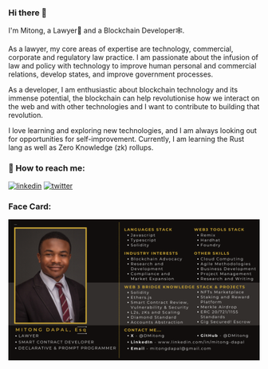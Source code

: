### Hi there 👋

I'm Mitong, a Lawyer💼 and a Blockchain Developer🕸️.

As a lawyer, my core areas of expertise are technology, commercial, corporate and regulatory law practice. I am passionate about the infusion of law and policy with technology to improve human personal and commercial relations, develop states, and improve government processes.

As a developer, I am enthusiastic about blockchain technology and its immense potential, the blockchain can help revolutionise how we interact on the web and with other technologies and I want to contribute to building that revolution.

I love learning and exploring new technologies, and I am always looking out for opportunities for self-improvement. Currently, I am learning the Rust lang as well as Zero Knowledge (zk) rollups.

### 🔗 How to reach me:

[![linkedin](https://img.shields.io/badge/linkedin-0A66C2?style=for-the-badge&logo=linkedin&logoColor=white)](https://www.linkedin.com/in/mitong-dapal/)
[![twitter](https://img.shields.io/badge/twitter-1DA1F2?style=for-the-badge&logo=twitter&logoColor=white)](https://twitter.com/DMitong)

### Face Card:

<img src="./images/FaceCard.png/" alt="About Me in one image">

<!--
**DMitong/DMitong** is a ✨ _special_ ✨ repository because its `README.md` (this file) appears on your GitHub profile.

Here are some ideas to get you started:

- 🔭 I’m currently working on ...
- 🌱 I’m currently learning ...
- 👯 I’m looking to collaborate on ...
- 🤔 I’m looking for help with ...
- 💬 Ask me about ...
- 📫 How to reach me: ...
- 😄 Pronouns: ...
- ⚡ Fun fact: ...
-->
